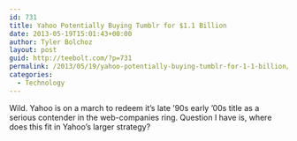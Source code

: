 ```yaml
---
id: 731
title: Yahoo Potentially Buying Tumblr for $1.1 Billion
date: 2013-05-19T15:01:43+00:00
author: Tyler Bolchoz
layout: post
guid: http://teebolt.com/?p=731
permalink: /2013/05/19/yahoo-potentially-buying-tumblr-for-1-1-billion/
categories:
  - Technology
---
```

Wild. Yahoo is on a march to redeem it&#8217;s late &#8217;90s early &#8217;00s title as a serious contender in the web-companies ring. Question I have is, where does this fit in Yahoo&#8217;s larger strategy?